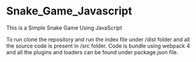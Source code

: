 # Snake_Game_Javascript
This is a Simple Snake Game Using JavaScript

To run clone the repository and run the index file under /dist folder and all the source code is present in /src folder.
Code is bundle using webpack 4 and all the plugins and loaders can be found under package.json file.
